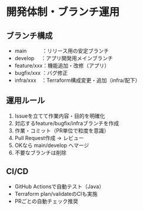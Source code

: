 # 開発体制・ブランチ運用

## ブランチ構成
- main　　　：リリース用の安定ブランチ
- develop　 ：アプリ開発用メインブランチ
- feature/xxx：機能追加・改修（アプリ）
- bugfix/xxx ：バグ修正
- infra/xxx　：Terraform構成変更・追加（infra/配下）

## 運用ルール
1. Issueを立てて作業内容・目的を明確化
2. 対応するfeature/bugfix/infraブランチを作成
3. 作業・コミット（PR単位で粒度を意識）
4. Pull Request作成 → レビュー
5. OKなら main/develop へマージ
6. 不要なブランチは削除

## CI/CD
- GitHub Actionsで自動テスト（Java）
- Terraform plan/validateのCIも実施
- PRごとの自動チェック推奨